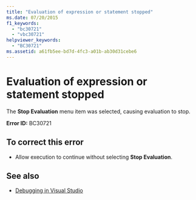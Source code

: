 ```yaml
---
title: "Evaluation of expression or statement stopped"
ms.date: 07/20/2015
f1_keywords: 
  - "bc30721"
  - "vbc30721"
helpviewer_keywords: 
  - "BC30721"
ms.assetid: a61fb5ee-bd7d-4fc3-a01b-ab30d31cebe6
---
```

# Evaluation of expression or statement stopped
The **Stop Evaluation** menu item was selected, causing evaluation to stop.  
  
 **Error ID:** BC30721  
  
## To correct this error  
  
-   Allow execution to continue without selecting **Stop Evaluation**.  
  
## See also

- [Debugging in Visual Studio](/visualstudio/debugger/debugging-in-visual-studio)
